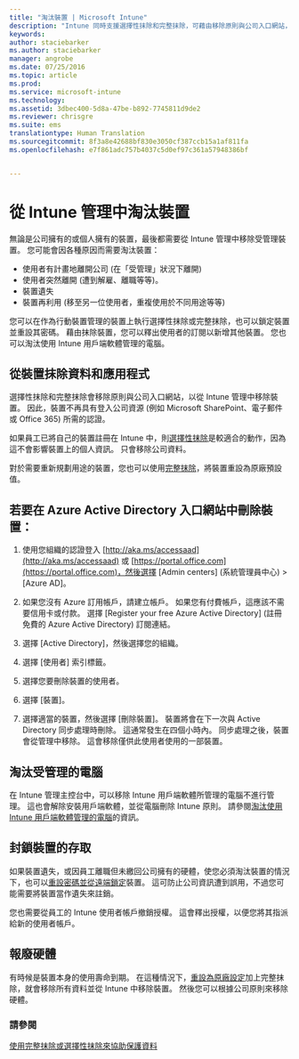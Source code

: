 ```yaml
---
title: "淘汰裝置 | Microsoft Intune"
description: "Intune 同時支援選擇性抹除和完整抹除，可藉由移除原則與公司入口網站，從 Intune 管理中移除裝置。"
keywords: 
author: staciebarker
ms.author: staciebarker
manager: angrobe
ms.date: 07/25/2016
ms.topic: article
ms.prod: 
ms.service: microsoft-intune
ms.technology: 
ms.assetid: 3dbec400-5d8a-47be-b892-7745811d9de2
ms.reviewer: chrisgre
ms.suite: ems
translationtype: Human Translation
ms.sourcegitcommit: 8f3a8e42688bf830e3050cf387ccb15a1af811fa
ms.openlocfilehash: e7f861adc757b4037c5d0ef97c361a57948386bf


---
```


# <a name="retire-devices-from-intune-management"></a>從 Intune 管理中淘汰裝置

無論是公司擁有的或個人擁有的裝置，最後都需要從 Intune 管理中移除受管理裝置。 您可能會因各種原因而需要淘汰裝置：

-   使用者有計畫地離開公司 (在「受管理」狀況下離開)
-   使用者突然離開 (遭到解雇、離職等等)。
-   裝置遺失
-   裝置再利用 (移至另一位使用者，重複使用於不同用途等等)

您可以在作為行動裝置管理的裝置上執行選擇性抹除或完整抹除，也可以鎖定裝置並重設其密碼。 藉由抹除裝置，您可以釋出使用者的訂閱以新增其他裝置。 您也可以淘汰使用 Intune 用戶端軟體管理的電腦。

## <a name="wipe-data-and-apps-from-devices"></a>從裝置抹除資料和應用程式
選擇性抹除和完整抹除會移除原則與公司入口網站，以從 Intune 管理中移除裝置。 因此，裝置不再具有登入公司資源 (例如 Microsoft SharePoint、電子郵件或 Office 365) 所需的認證。

如果員工已將自己的裝置註冊在 Intune 中，則[選擇性抹除](use-remote-wipe-to-help-protect-data-using-microsoft-intune.md#selective-wipe)是較適合的動作，因為這不會影響裝置上的個人資訊。 只會移除公司資料。

對於需要重新規劃用途的裝置，您也可以使用[完整抹除](use-remote-wipe-to-help-protect-data-using-microsoft-intune.md#full-wipe)，將裝置重設為原廠預設值。

## <a name="to-delete-devices-in-the-azure-active-directory-portal"></a>若要在 Azure Active Directory 入口網站中刪除裝置：

1.  使用您組織的認證登入 [http://aka.ms/accessaad](http://aka.ms/accessaad) 或 [https://portal.office.com](https://portal.office.com)，然後選擇 [Admin centers] \(系統管理員中心) &gt; [Azure AD]。

2.  如果您沒有 Azure 訂用帳戶，請建立帳戶。 如果您有付費帳戶，這應該不需要信用卡或付款。 選擇 [Register your free Azure Active Directory] (註冊免費的 Azure Active Directory) 訂閱連結。

4.  選擇 [Active Directory]，然後選擇您的組織。

5.  選擇 [使用者] 索引標籤。

6.  選擇您要刪除裝置的使用者。

7.  選擇 [裝置]。

8.  選擇適當的裝置，然後選擇 [刪除裝置]。 裝置將會在下一次與 Active Directory 同步處理時刪除。 這通常發生在四個小時內。 同步處理之後，裝置會從管理中移除。 這會移除僅供此使用者使用的一部裝置。

## <a name="retire-managed-computers"></a>淘汰受管理的電腦
在 Intune 管理主控台中，可以移除 Intune 用戶端軟體所管理的電腦不進行管理。 這也會解除安裝用戶端軟體，並從電腦刪除 Intune 原則。 請參閱[淘汰使用 Intune 用戶端軟體管理的電腦](retire-a-windows-pc-with-microsoft-intune.md)的資訊。

## <a name="block-access-a-device"></a>封鎖裝置的存取
如果裝置遺失，或因員工離職但未繳回公司擁有的硬體，使您必須淘汰裝置的情況下，也可以[重設密碼並從遠端鎖定](use-remote-lock-and-passcode-reset-in-microsoft-intune.md)裝置。 這可防止公司資訊遭到誤用，不過您可能需要將裝置當作遺失來註銷。

您也需要從員工的 Intune 使用者帳戶撤銷授權。 這會釋出授權，以便您將其指派給新的使用者帳戶。

## <a name="retire-hardware"></a>報廢硬體
有時候是裝置本身的使用壽命到期。 在這種情況下，[重設為原廠設定](use-remote-wipe-to-help-protect-data-using-microsoft-intune.md)加上完整抹除，就會移除所有資料並從 Intune 中移除裝置。 然後您可以根據公司原則來移除硬體。

### <a name="see-also"></a>請參閱
[使用完整抹除或選擇性抹除來協助保護資料](use-remote-wipe-to-help-protect-data-using-microsoft-intune.md)



<!--HONumber=Dec16_HO2-->


